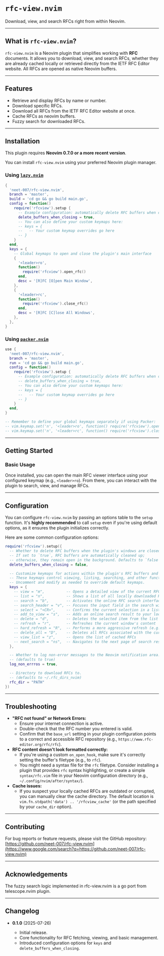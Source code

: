 # `rfc-view.nvim`

Download, view, and search RFCs right from within Neovim.

---

## What is `rfc-view.nvim`?

`rfc-view.nvim` is a Neovim plugin that simplifies working with **RFC** documents. It allows you to download, view, and search RFCs, whether they are already cached locally or retrieved directly from the IETF RFC Editor website. All RFCs are opened as native Neovim buffers.

---

## Features
* Retrieve and display RFCs by name or number.
* Download specific RFCs.
* Download all RFCs from the IETF RFC Editor website at once.
* Cache RFCs as neovim buffers.
* Fuzzy search for downloaded RFCs.

---

## Installation

This plugin requires **Neovim 0.7.0 or a more recent version**.

You can install `rfc-view.nvim` using your preferred Neovim plugin manager.

### Using [`lazy.nvim`](https://github.com/folke/lazy.nvim)

```lua
{
  'neet-007/rfc-view.nvim',
  branch = 'master',
  build = 'cd go && go build main.go',
  config = function()
    require('rfcview').setup {
      -- Example configuration: automatically delete RFC buffers when closing
      delete_buffers_when_closing = true,
      -- You can also define your custom keymaps here:
      -- keys = {
      --   -- Your custom keymap overrides go here
      -- }
    }
  end,
  keys = {
    -- Global keymaps to open and close the plugin's main interface
    {
      '<leader>ro',
      function()
        require('rfcview').open_rfc()
      end,
      desc = '[R]FC [O]pen Main Window',
    },
    {
      '<leader>rc',
      function()
        require('rfcview').close_rfc()
      end,
      desc = '[R]FC [C]lose All Windows',
    },
  },
}
````

### Using [`packer.nvim`](https://github.com/wbthomason/packer.nvim)

```lua
use {
  'neet-007/rfc-view.nvim',
  branch = 'master',
  run = 'cd go && go build main.go',
  config = function()
    require('rfcview').setup {
      -- Example configuration: automatically delete RFC buffers when closing
      -- delete_buffers_when_closing = true,
      -- You can also define your custom keymaps here:
      -- keys = {
      --   -- Your custom keymap overrides go here
      -- }
    }
  end,
}

-- Remember to define your global keymaps separately if using Packer:
-- vim.keymap.set('n', '<leader>ro', function() require('rfcview').open_rfc() end, { desc = '[R]FC [O]pen Main Window' })
-- vim.keymap.set('n', '<leader>rc', function() require('rfcview').close_rfc() end, { desc = '[R]FC [C]lose All Windows' })
```

-----

## Getting Started

### Basic Usage

Once installed, you can open the main RFC viewer interface using your configured keymap (e.g., `<leader>ro`). From there, you can interact with the plugin to search, view, and manage RFCs.

-----

## Configuration

You can configure `rfc-view.nvim` by passing an options table to the `setup` function. It's **highly recommended** to call `setup` even if you're using default options, as it ensures the plugin initializes correctly.

Here are some common configuration options:

```lua
require('rfcview').setup({
  -- Whether to delete RFC buffers when the plugin's windows are closed.
  -- If set to `true`, RFC buffers are automatically cleaned up;
  -- otherwise, they remain open in the background. Defaults to `false`.
  delete_buffers_when_closing = false,

  -- Customize keymaps for actions within the plugin's RFC buffers and floating windows.
  -- These keymaps control viewing, listing, searching, and other functionalities.
  -- Uncomment and modify as needed to override default keymaps.
  keys = {
    -- view = "m",          -- Opens a detailed view of the current RFC
    -- list = "n",          -- Shows a list of all locally downloaded RFCs
    -- search = "b",        -- Activates the online RFC search interface
    -- search_header = "v", -- Focuses the input field in the search window
    -- select = "<CR>",     -- Confirms the current selection in a list
    -- add_to_view = "s",   -- Adds an online search result to your local RFC cache
    -- delete = "d",        -- Deletes the selected item from the list (and from disk if in local list view)
    -- refresh = "r",       -- Refreshes the current window's content
    -- hard_refresh = "R",  -- Performs a more aggressive refresh (e.g., re-fetches data from source)
    -- delete_all = "D",    -- Deletes all RFCs associated with the current view (e.g., all cached RFCs)
    -- view_list = "z",     -- Opens the list of cached RFCs
    -- next_search = "ns",  -- Navigates to the next page of search results
  },

  -- Whether to log non-error messages to the Neovim notification area.
  -- (defaults to true)
  log_non_errros = true,

  -- Directory to download RFCs to.
  -- (defaults to ~/.rfc_dirs_nvim)
  rfc_dir = "PATH"
})
```

-----

## Troubleshooting

  * **"RFC not found" or Network Errors:**
      * Ensure your internet connection is active.
      * Double-check that the RFC number you entered is valid.
      * Confirm that the `base_url` setting in your plugin configuration points to a correct and accessible RFC repository (e.g., `https://www.rfc-editor.org/rfc/rfc`).
  * **RFC content doesn't look formatted correctly:**
      * If you're using a custom `on_open_hook`, make sure it's correctly setting the buffer's filetype (e.g., to `rfc`).
      * You might need a syntax file for the `rfc` filetype. Consider installing a plugin that provides `rfc` syntax highlighting, or create a simple `syntax/rfc.vim` file in your Neovim configuration directory (e.g., `~/.config/nvim/after/syntax/`).
  * **Cache issues:**
      * If you suspect your locally cached RFCs are outdated or corrupted, you can manually clear the cache directory. The default location is `vim.fn.stdpath('data') .. '/rfcview_cache'` (or the path specified by your `cache_dir` option).

-----

## Contributing

For bug reports or feature requests, please visit the GitHub repository:
[https://github.com/neet-007/rfc-view.nvim](https://www.google.com/search?q=https://github.com/neet-007/rfc-view.nvim)

-----

## Acknowledgements
The fuzzy search logic implemented in rfc-view.nvim is a go port from telescope.nvim plugin.

----

## Changelog

  * **0.1.0** (2025-07-26)

      * Initial release.
      * Core functionality for RFC fetching, viewing, and basic management.
      * Introduced configuration options for `keys` and `delete_buffers_when_closing`.
